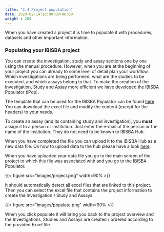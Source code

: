 ```yaml
---
title: "2.4 Project population"
date: 2020-02-14T10:00:00+06:00
weight : 204
---
```


When you have created a project it is time to populate it with procedures, datasets and other important information.


### Populating your IBISBA project

You can create the investigation, study and assay sections one by one using the manual procedure. However, when you are at the beginning of your project you can already to some level of detail plan your workflow. Which investigations are being performed, what are the studies to be executed, and which assays belong to that. To make the creation of the Investigation, Study and Assay more efficient we have developed the IBISBA Populator (iPop).

The template that can be used for the IBISBA Populator can be found [here](https://hub.ibisba.eu/data_files/36). You can download the excel file and modify the content (except for the headers) to your needs.

To create an assay (and its containing study and investigation), you **must** assign it to a person or institution. Just enter the e-mail of the person or the name of the institution. They do not need to be known to IBISBA Hub.

When you have completed the file you can upload it to the IBISBA Hub as a new data file. On how to upload data to the hub please have a look [here](https://ibisba.github.io/handbook/ibisba_hub/upload/). 

When you have uploaded your data file you go to the main screen of the project to which this file was associated with and you go to the IBISBA Populator. 

{{< figure src="images/project.png" width=90% >}}

It should automatically detect all excel files that are linked to this project. Then you can select the excel file that contains the project information to create the Investigation / Study and Assays.

{{< figure src="images/populate.png" width=90% >}}

When you click populate it will bring you back to the project overview and the Investigations, Studies and Assays are created / ordered according to the provided Excel file.
